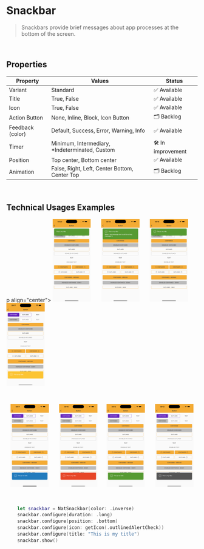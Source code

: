 # Snackbar

> Snackbars provide brief messages about app processes at the bottom of the screen.

<br>

## Properties

| Property           | Values                         | Status            |
| --------------     | -------------------------      | ----------------- |
| Variant             | Standard                          | ✅  Available     |
| Title             | True, False                           | ✅  Available     |
| Icon             | True, False                           | ✅  Available     |
| Action Button        | None, Inline, Block, Icon Button           | 🗂️ Backlog     |
| Feedback (color)      | Default, Success, Error, Warning, Info            | ✅  Available     |
| Timer     | Minimum, Intermediary, *Indeterminated, Custom             | 🛠️ In improvement     |
| Position     | Top center, Bottom center             | ✅  Available     |
| Animation     | False, Right, Left, Center Bottom, Center Top        | 🗂️ Backlog     |

<br>

## Technical Usages Examples


p align="center">
  <img alt="Snackbar 1" src="./images/snackbar1.png" width="20%"> 
&nbsp; &nbsp; &nbsp; 
  <img alt="Snackbar 2" src="./images/snackbar2.png" width="20%">
&nbsp; &nbsp; &nbsp; 
  <img alt="Snackbar 3" src="./images/snackbar3.png" width="20%">
 &nbsp; &nbsp;&nbsp; 
 <img alt="Snackbar 4" src="./images/snackbar4.png" width="20%"> 
</p>
<br>

<p align="center">
  <img alt="Snackbar 5" src="./images/snackbar5.png" width="20%">
&nbsp; &nbsp; &nbsp; 
  <img alt="Snackbar 6" src="./images/snackbar6.png" width="20%">
 &nbsp; &nbsp;&nbsp; 
 <img alt="Snackbar 7" src="./images/snackbar7.png" width="20%"> 
&nbsp; &nbsp; &nbsp; 
  <img alt="Snackbar 8" src="./images/snackbar8.png" width="20%">
</p>

<br>

```swift
    let snackbar = NatSnackbar(color: .inverse)
    snackbar.configure(duration: .long)
    snackbar.configure(position: .bottom)
    snackbar.configure(icon: getIcon(.outlinedAlertCheck))
    snackbar.configure(title: "This is my title")
    snackbar.show()
```
